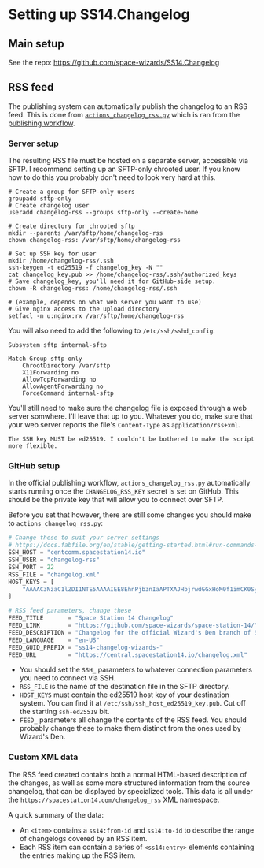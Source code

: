 # Setting up SS14.Changelog

## Main setup

See the repo: https://github.com/space-wizards/SS14.Changelog

## RSS feed

The publishing system can automatically publish the changelog to an RSS feed. This is done from [`actions_changelog_rss.py`](https://github.com/space-wizards/space-station-14/blob/master/Tools/actions_changelog_rss.py) which is ran from the [publishing workflow](https://github.com/space-wizards/space-station-14/blob/master/.github/workflows/publish.yml).

### Server setup

The resulting RSS file must be hosted on a separate server, accessible via SFTP. I recommend setting up an SFTP-only chrooted user. If you know how to do this you probably don't need to look very hard at this.

```shell
# Create a group for SFTP-only users
groupadd sftp-only
# Create changelog user
useradd changelog-rss --groups sftp-only --create-home

# Create directory for chrooted sftp
mkdir --parents /var/sftp/home/changelog-rss
chown changelog-rss: /var/sftp/home/changelog-rss

# Set up SSH key for user
mkdir /home/changelog-rss/.ssh
ssh-keygen -t ed25519 -f changelog_key -N ""
cat changelog_key.pub >> /home/changelog-rss/.ssh/authorized_keys
# Save changelog_key, you'll need it for GitHub-side setup.
chown -R changelog-rss: /home/changelog-rss/.ssh

# (example, depends on what web server you want to use)
# Give nginx access to the upload directory
setfacl -m u:nginx:rx /var/sftp/home/changelog-rss
```

You will also need to add the following to `/etc/ssh/sshd_config`:

```
Subsystem sftp internal-sftp

Match Group sftp-only
    ChrootDirectory /var/sftp
    X11Forwarding no
    AllowTcpForwarding no
    AllowAgentForwarding no
    ForceCommand internal-sftp
```

You'll still need to make sure the changelog file is exposed through a web server somwhere. I'll leave that up to you. Whatever you do, make sure that your web server reports the file's `Content-Type` as `application/rss+xml`.

```admonish warning
The SSH key MUST be ed25519. I couldn't be bothered to make the script more flexible.
```

### GitHub setup

In the official publishing workflow, `actions_changelog_rss.py` automatically starts running once the `CHANGELOG_RSS_KEY` secret is set on GitHub. This should be the private key that will allow you to connect over SFTP.

Before you set that however, there are still some changes you should make to `actions_changelog_rss.py`:

```python
# Change these to suit your server settings
# https://docs.fabfile.org/en/stable/getting-started.html#run-commands-via-connections-and-run
SSH_HOST = "centcomm.spacestation14.io"
SSH_USER = "changelog-rss"
SSH_PORT = 22
RSS_FILE = "changelog.xml"
HOST_KEYS = [
    "AAAAC3NzaC1lZDI1NTE5AAAAIEE8EhnPjb3nIaAPTXAJHbjrwdGGxHoM0f1imCK0SygD"
]

# RSS feed parameters, change these
FEED_TITLE       = "Space Station 14 Changelog"
FEED_LINK        = "https://github.com/space-wizards/space-station-14/"
FEED_DESCRIPTION = "Changelog for the official Wizard's Den branch of Space Station 14."
FEED_LANGUAGE    = "en-US"
FEED_GUID_PREFIX = "ss14-changelog-wizards-"
FEED_URL         = "https://central.spacestation14.io/changelog.xml"
```

* You should set the `SSH_` parameters to whatever connection parameters you need to connect via SSH.
* `RSS_FILE` is the name of the destination file in the SFTP directory.
* `HOST_KEYS` must contain the ed25519 host key of your destination system. You can find it at `/etc/ssh/ssh_host_ed25519_key.pub`. Cut off the starting `ssh-ed25519` bit.
* `FEED_` parameters all change the contents of the RSS feed. You should probably change these to make them distinct from the ones used by Wizard's Den.

### Custom XML data

The RSS feed created contains both a normal HTML-based description of the changes, as well as some more structured information from the source changelog, that can be displayed by specialized tools. This data is all under the `https://spacestation14.com/changelog_rss` XML namespace.

A quick summary of the data:
* An `<item>` contains a `ss14:from-id` and `ss14:to-id` to describe the range of changelogs covered by an RSS item.
* Each RSS item can contain a series of `<ss14:entry>` elements containing the entries making up the RSS item.